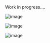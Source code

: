 Work in progress....

![image](https://github.com/Tron8268/Ecommerce-Website/assets/82048036/39899ff6-e379-438d-8c9b-7810eeec4354)


![image](https://github.com/Tron8268/Ecommerce-Website/assets/82048036/0afe52a8-9278-4790-8f5d-ce06ead079c8)


![image](https://github.com/Tron8268/Ecommerce-Website/assets/82048036/9c5cd01e-22dd-46f8-8ccc-5125a4b66be8)

